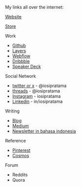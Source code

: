 My links all over the internet: 

[Website](iosipratama.com)

[Store](store.iosipratama.com)

Work
- [Github](https://github.com/iosipratama) 
- [Layers](https://layers.to/iosipratama)
- [Webflow](https://webflow.com/@iosipratama)
- [Dribbble](https://dribbble.com/iosipratama)
- [Speaker Deck](https://speakerdeck.com/iosipratama)

Social Network
- [twitter or x](https://twitter.com/iosipratama) - @iosipratama
- [threads](https://www.threads.com/@iosipratama) - @iosipratama
- [Instagram](https://www.instagram.com/iosipratama/) - iosipratama
- [Linkedin](https://www.linkedin.com/in/iosipratama/) - in/iosipratama

Writing 
- [Blog](https://iosipratama.com/blog)
- [Medium](https://medium.com/@iosipratama)
- [Newsletter in bahasa indonesia](https://iosipratama.substack.com/) 

Reference
- [Pinterest](https://id.pinterest.com/iosipratama/)
- [Cosmos](https://www.cosmos.so/iosipratama)

Forum
- Reddits
- Quora

